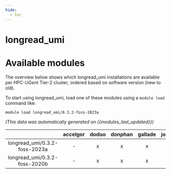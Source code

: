 ```yaml
---
hide:
  - toc
---
```


longread_umi
============

# Available modules


The overview below shows which longread_umi installations are available per HPC-UGent Tier-2 cluster, ordered based on software version (new to old).

To start using longread_umi, load one of these modules using a `module load` command like:

```shell
module load longread_umi/0.3.2-foss-2023a
```

*(This data was automatically generated on {{modules_last_updated}})*  

| |accelgor|doduo|donphan|gallade|joltik|shinx|skitty|
| :---: | :---: | :---: | :---: | :---: | :---: | :---: | :---: |
|longread_umi/0.3.2-foss-2023a|-|x|x|x|-|x|x|
|longread_umi/0.3.2-foss-2020b|-|x|x|x|-|-|-|
